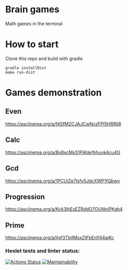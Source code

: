 # Brain games
  Math games in the terminal
# How to start
  Clone this repo and build with gradle
  ~~~
  gradle installDist
  make run-dist
  ~~~
# Games demonstration
## Even
  https://asciinema.org/a/f4SfM2CJAJCwNxzFPI5HRRlj8
## Calc
  https://asciinema.org/a/Bs8xcMs51PjKde1hhuyk4cu4G
## Gcd
  https://asciinema.org/a/1PCUjZe7lsfy5JdcXWP1fQbwv
## Progression
  https://asciinema.org/a/Kck3lhEsEZRddO7OUNniPKgb4
## Prime
  https://asciinema.org/a/jIgf3TbjIMsxZtFbEnY44ajKc
### Hexlet tests and linter status:
[![Actions Status](https://github.com/datfeelbruh/java-project-lvl1/workflows/hexlet-check/badge.svg)](https://github.com/datfeelbruh/java-project-lvl1/actions)
[![Maintainability](https://api.codeclimate.com/v1/badges/a99a88d28ad37a79dbf6/maintainability)](https://codeclimate.com/github/codeclimate/codeclimate/maintainability)
